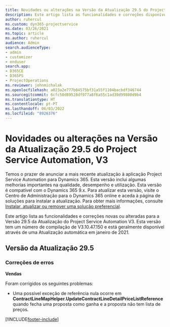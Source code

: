 ```yaml
---
title: Novidades ou alterações na Versão da Atualização 29.5 do Project Service Automation Hotfix, V3
description: Este artigo lista as funcionalidades e correções disponíveis na Correção de Versão 29.5 da Atualização do Project Service Automation, V3.
author: ruhercul
ms.custom: dyn365-projectservice
ms.date: 03/26/2021
ms.topic: article
ms.author: ruhercul
audience: Admin
search.audienceType:
- admin
- customizer
- enduser
search.app:
- D365CE
- D365PS
- ProjectOperations
ms.reviewer: johnmichalak
ms.openlocfilehash: a023a2e777b04575bf31a55f1104bacbdf346744
ms.sourcegitcommit: 6cfc50d89528df977a8f6a55c1ad39d99800d9b4
ms.translationtype: HT
ms.contentlocale: pt-PT
ms.lasthandoff: 06/03/2022
ms.locfileid: "8926376"
---
```

# <a name="whats-new-or-changed-in-project-service-automation-update-release-295-v3"></a>Novidades ou alterações na Versão da Atualização 29.5 do Project Service Automation, V3

Temos o prazer de anunciar a mais recente atualização à aplicação Project Service Automation para Dynamics 365. Esta versão inclui algumas melhorias importantes na qualidade, desempenho e utilização. Esta versão é compatível com o Dynamics 365 9.x. Para atualizar esta versão, visite o Centro de Administração para o Dynamics 365 online e aceda à página de soluções para instalar a atualização. Para obter mais informações, consulte [Instalar, atualizar ou remover uma solução preferencial](/power-platform/admin/install-remove-preferred-solution).

Este artigo lista as funcionalidades e correções novas ou alteradas para a Versão 29.5 da Atualização do Project Service Automation V3. Esta versão tem um número de compilação de V3.10.47.150 e está geralmente disponível através de uma Atualização automática em janeiro de 2021.

## <a name="update-release-295"></a>Versão da Atualização 29.5

### <a name="bug-fixes"></a>Correções de erros


**Vendas**

Foram corrigidos os seguintes problemas:

- Uma possível exceção de referência nula ocorre em **ContractLineMapHelper.UpdateContractLineDetailPriceListReference** quando fecha uma proposta como ganha e a proposta não tem lista de preços.


[!INCLUDE[footer-include](../includes/footer-banner.md)]
